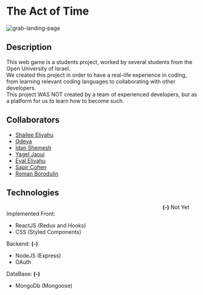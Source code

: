 # The Act of Time

![grab-landing-page](https://github.com/elShailee/The-Act-of-Time/blob/master/docs/Status%20Showcase.gif)

## Description

This web game is a students project, worked by several students from the Open University of Israel. <br />
We created this project in order to have a real-life experience in coding, from learning relevant coding languages to collaborating with other developers.<br />
This project WAS NOT created by a team of experienced developers, but as a platform for us to learn how to become such.<br />

## Collaborators

- <a href="https://github.com/elShailee">Shailee Eliyahu</a>
- <a href="https://github.com/odeyah">Odeya</a>
- <a href="https://github.com/shemeshx">Idan Shemesh</a>
- <a href="https://github.com/yageljaoui">Yagel Jaoui</a>
- <a href="https://github.com/EyalEliyahu">Eyal Eliyahu</a>
- <a href="https://github.com/sapircohen4151">Sapir Cohen</a>
- <a href="https://github.com/BorodulinRoman">Roman Borodulin</a>

## Technologies

&emsp;&emsp;&emsp;&emsp;&emsp;&emsp;&emsp;&emsp;&emsp;&emsp;&emsp;&emsp;&emsp;&emsp;&emsp;&emsp;&emsp;&emsp;&emsp;&emsp;&emsp;&emsp;&emsp;&emsp;&emsp;&emsp;&emsp;&emsp;&emsp; **(-)** Not Yet Implemented
Front:

- ReactJS (Redux and Hooks)
- CSS (Styled Components)

Backend: **(-)**

- NodeJS (Express)
- OAuth

DataBase: **(-)**

- MongoDb (Mongoose)
